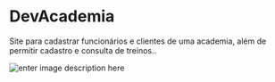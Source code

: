 DevAcademia
===========

Site para cadastrar funcionários e clientes de uma academia, além de permitir cadastro e consulta de treinos..

![enter image description here][2]


  [2]: https://www.dropbox.com/s/oe4dxek1dlzsz6k/DevAcademia.png?dl=0

